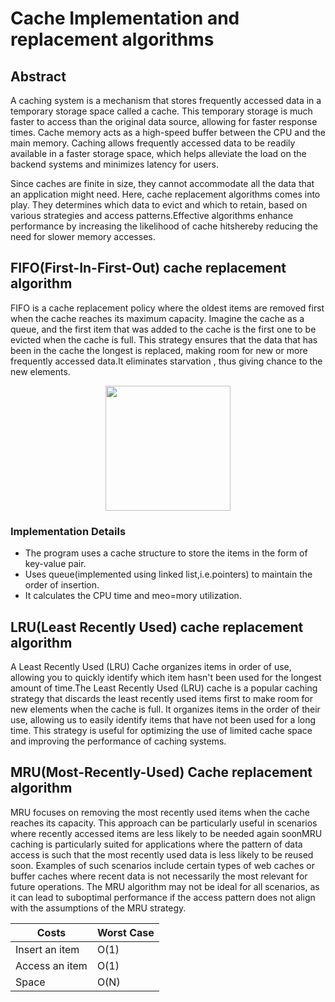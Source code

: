 # Cache Implementation and replacement algorithms

## Abstract
A caching system is a mechanism that stores frequently accessed data in a temporary storage space called a cache. This temporary storage is much faster to access than the original data source, allowing for faster response times. Cache memory acts as a high-speed buffer between the CPU and the main memory. Caching allows frequently accessed data to be readily available in a faster storage space, which helps alleviate the load on the backend systems and minimizes latency for users.

Since caches are finite in size, they cannot accommodate all the data that an application might need. Here, cache replacement algorithms comes into play. They determines which data to evict and which to retain, based on various strategies and access patterns.Effective algorithms enhance performance by increasing the likelihood of cache hitshereby reducing the need for slower memory accesses. 

## FIFO(First-In-First-Out) cache replacement algorithm
FIFO is a cache replacement policy where the oldest items are removed first when the cache reaches its maximum capacity. Imagine the cache as a queue, and the first item that was added to the cache is the first one to be evicted when the cache is full. This strategy ensures that the data that has been in the cache the longest is replaced, making room for new or more frequently accessed data.It eliminates starvation , thus giving chance to the new elements.

<p align="center"> <img width="200" src="https://github.com/user-attachments/assets/b6c2d47a-169c-4683-98be-990194341997"></p>

### Implementation Details

- The program uses a cache structure to store the items in the form of key-value pair.
- Uses queue(implemented using linked list,i.e.pointers) to maintain the order of insertion.
- It calculates the CPU time and meo=mory utilization.

## LRU(Least Recently Used) cache replacement algorithm
A Least Recently Used (LRU) Cache organizes items in order of use, allowing you to quickly identify which item hasn't been used for the longest amount of time.The Least Recently Used (LRU) cache is a popular caching strategy that discards the least recently used items first to make room for new elements when the cache is full. It organizes items in the order of their use, allowing us to easily identify items that have not been used for a long time. This strategy is useful for optimizing the use of limited cache space and improving the performance of caching systems.

## MRU(Most-Recently-Used) Cache replacement algorithm
MRU focuses on removing the most recently used items when the cache reaches its capacity. This approach can be particularly useful in scenarios where recently accessed items are less likely to be needed again soonMRU caching is particularly suited for applications where the pattern of data access is such that the most recently used data is less likely to be reused soon. Examples of such scenarios include certain types of web caches or buffer caches where recent data is not necessarily the most relevant for future operations. The MRU algorithm may not be ideal for all scenarios, as it can lead to suboptimal performance if the access pattern does not align with the assumptions of the MRU strategy.

|      Costs     |  Worst Case |
| -------------  | ------------|
| Insert an item |      O(1)   |
| Access an item |      O(1)   |
|      Space     |      O(N)   |
